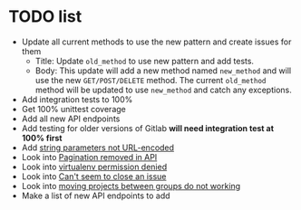 # TODO list

* Update all current methods to use the new pattern and create issues for them
    - Title: Update `old_method` to use new pattern and add tests.
    - Body: This update will add a new method named `new_method` and will use the new `GET/POST/DELETE` method. The current `old_method` method will be updated to use `new_method` and catch any exceptions.
* Add integration tests to 100%
* Get 100% unittest coverage
* Add all new API endpoints
* Add testing for older versions of Gitlab **will need integration test at 100% first**
* Add [string parameters not URL-encoded](https://github.com/pyapi-gitlab/pyapi-gitlab/issues/125)
* Look into [Pagination removed in API](https://github.com/pyapi-gitlab/pyapi-gitlab/issues/142)
* Look into [virtualenv permission denied](https://github.com/pyapi-gitlab/pyapi-gitlab/issues/190)
* Look into [Can't seem to close an issue](https://github.com/pyapi-gitlab/pyapi-gitlab/issues/188)
* Look into [moving projects between groups do not working](https://github.com/pyapi-gitlab/pyapi-gitlab/issues/131)
* Make a list of new API endpoints to add
